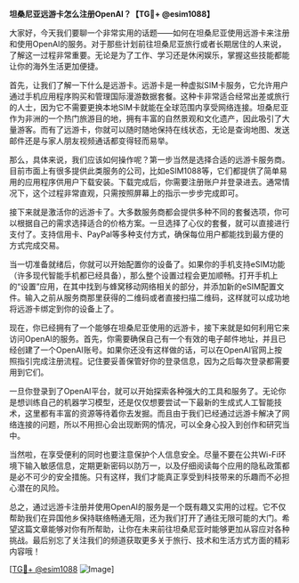 **坦桑尼亚远游卡怎么注册OpenAI？【TG💪+ @esim1088】**

大家好，今天我们要聊一个非常实用的话题——如何在坦桑尼亚使用远游卡来注册和使用OpenAI的服务。对于那些计划前往坦桑尼亚旅行或者长期居住的人来说，了解这一过程非常重要。无论是为了工作、学习还是休闲娱乐，掌握这些技能都能让你的海外生活更加便捷。

首先，让我们了解一下什么是远游卡。远游卡是一种虚拟SIM卡服务，它允许用户通过手机应用程序购买和管理国际漫游数据套餐。这种卡非常适合经常出差或旅行的人士，因为它不需要更换本地SIM卡就能在全球范围内享受网络连接。坦桑尼亚作为非洲的一个热门旅游目的地，拥有丰富的自然景观和文化遗产，因此吸引了大量游客。而有了远游卡，你就可以随时随地保持在线状态，无论是查询地图、发送邮件还是与家人朋友视频通话都变得轻而易举。

那么，具体来说，我们应该如何操作呢？第一步当然是选择合适的远游卡服务商。目前市面上有很多提供此类服务的公司，比如eSIM1088等，它们都提供了简单易用的应用程序供用户下载安装。下载完成后，你需要注册账户并登录进去。通常情况下，这个过程非常直观，只需按照屏幕上的指示一步步完成即可。

接下来就是激活你的远游卡了。大多数服务商都会提供多种不同的套餐选项，你可以根据自己的需求选择适合的价格方案。一旦选择了心仪的套餐，就可以直接进行支付了。支持信用卡、PayPal等多种支付方式，确保每位用户都能找到最方便的方式完成交易。

当一切准备就绪后，你就可以开始配置你的设备了。如果你的手机支持eSIM功能（许多现代智能手机都已经具备），那么整个设置过程会更加顺畅。打开手机上的“设置”应用，在其中找到与蜂窝移动网络相关的部分，并添加新的eSIM配置文件。输入之前从服务商那里获得的二维码或者直接扫描二维码，这样就可以成功地将远游卡绑定到你的设备上了。

现在，你已经拥有了一个能够在坦桑尼亚使用的远游卡，接下来就是如何利用它来访问OpenAI的服务。首先，你需要确保自己有一个有效的电子邮件地址，并且已经创建了一个OpenAI账号。如果你还没有这样做的话，可以在OpenAI官网上按照指引完成注册流程。记住要妥善保管好你的登录信息，因为之后每次登录都需要用到它们。

一旦你登录到了OpenAI平台，就可以开始探索各种强大的工具和服务了。无论你是想训练自己的机器学习模型，还是仅仅想要尝试一下最新的生成式人工智能技术，这里都有丰富的资源等待着你去发掘。而且由于我们已经通过远游卡解决了网络连接的问题，所以不用担心会出现断网的情况，可以全身心投入到创作和研究当中。

当然啦，在享受便利的同时也要注意保护个人信息安全。尽量不要在公共Wi-Fi环境下输入敏感信息，定期更新密码以防万一，以及仔细阅读每个应用的隐私政策都是必不可少的安全措施。只有这样，我们才能真正享受到科技带来的乐趣而不必担心潜在的风险。

总之，通过远游卡注册并使用OpenAI的服务是一个既有趣又实用的过程。它不仅帮助我们在异国他乡保持联络畅通无阻，还为我们打开了通往无限可能的大门。希望这篇文章能够对你有所帮助，让你在未来前往坦桑尼亚时能够更加从容应对各种挑战。最后别忘了关注我们的频道获取更多关于旅行、技术和生活方式方面的精彩内容哦！

[[TG💪+ @esim1088](https://t.me/s/esim1088) ![Image](https://i.postimg.cc/4NQfJmqS/Snipaste-2025-05-13-00-14-12.png)]